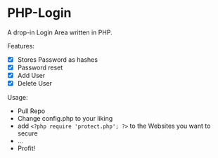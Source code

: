 # PHP-Login
A drop-in Login Area written in PHP.

Features:
- [X] Stores Password as hashes
- [X] Password reset
- [X] Add User
- [X] Delete User

Usage: 
- Pull Repo
- Change config.php to your liking
- add ```<?php require 'protect.php'; ?>``` to the Websites you want to secure
- ...
- Profit!
